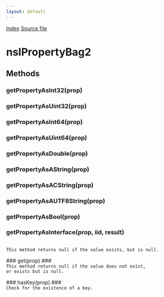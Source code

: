 ```yaml
---
layout: default
---
```

<div id='links'><a href="../index.html">Index</a>
<a href="http://dxr.mozilla.org/mozilla-central/source/xpcom/ds/nsIPropertyBag2.idl">Source file</a>
</div>

# nsIPropertyBag2 #

## Methods ##

### getPropertyAsInt32(prop) ###

### getPropertyAsUint32(prop) ###

### getPropertyAsInt64(prop) ###

### getPropertyAsUint64(prop) ###

### getPropertyAsDouble(prop) ###

### getPropertyAsAString(prop) ###

### getPropertyAsACString(prop) ###

### getPropertyAsAUTF8String(prop) ###

### getPropertyAsBool(prop) ###

### getPropertyAsInterface(prop, iid, result) ###
<code>  
This method returns null if the value exists, but is null.  
  
</code>
### get(prop) ###
<code>  
This method returns null if the value does not exist,  
or exists but is null.  
  
</code>
### hasKey(prop) ###
<code>  
Check for the existence of a key.  
  
</code>